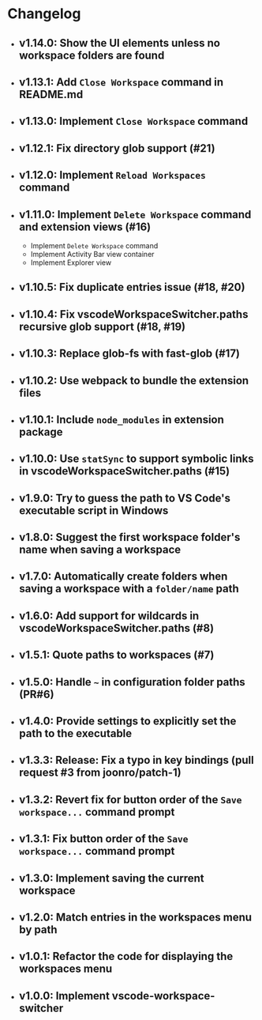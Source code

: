 # Changelog

- ## v1.14.0: Show the UI elements unless no workspace folders are found

- ## v1.13.1: Add `Close Workspace` command in README.md

- ## v1.13.0: Implement `Close Workspace` command

- ## v1.12.1: Fix directory glob support (#21)

- ## v1.12.0: Implement `Reload Workspaces` command

- ## v1.11.0: Implement `Delete Workspace` command and extension views (#16)
    - Implement `Delete Workspace` command
    - Implement Activity Bar view container
    - Implement Explorer view

- ## v1.10.5: Fix duplicate entries issue (#18, #20)

- ## v1.10.4: Fix vscodeWorkspaceSwitcher.paths recursive glob support (#18, #19)

- ## v1.10.3: Replace glob-fs with fast-glob (#17)

- ## v1.10.2: Use webpack to bundle the extension files

- ## v1.10.1: Include `node_modules` in extension package

- ## v1.10.0: Use `statSync` to support symbolic links in vscodeWorkspaceSwitcher.paths (#15)

- ## v1.9.0: Try to guess the path to VS Code's executable script in Windows

- ## v1.8.0: Suggest the first workspace folder's name when saving a workspace

- ## v1.7.0: Automatically create folders when saving a workspace with a `folder/name` path

- ## v1.6.0: Add support for wildcards in vscodeWorkspaceSwitcher.paths (#8)

- ## v1.5.1: Quote paths to workspaces (#7)

- ## v1.5.0: Handle `~` in configuration folder paths (PR#6)

- ## v1.4.0: Provide settings to explicitly set the path to the executable

- ## v1.3.3: Release: Fix a typo in key bindings (pull request #3 from joonro/patch-1)

- ## v1.3.2: Revert fix for button order of the `Save workspace...` command prompt

- ## v1.3.1: Fix button order of the `Save workspace...` command prompt

- ## v1.3.0: Implement saving the current workspace

- ## v1.2.0: Match entries in the workspaces menu by path

- ## v1.0.1: Refactor the code for displaying the workspaces menu

- ## v1.0.0: Implement vscode-workspace-switcher

